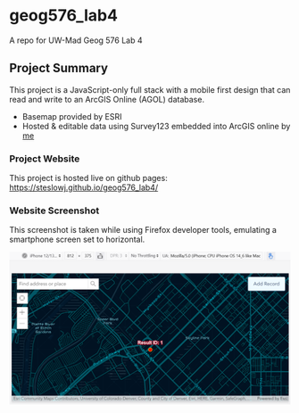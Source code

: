 # geog576_lab4
A repo for UW-Mad Geog 576 Lab 4

## Project Summary
This project is a JavaScript-only full stack with a mobile first design that can read and write to an ArcGIS Online (AGOL) database.
<ul>
  <li>Basemap provided by ESRI</li>
  <li>Hosted & editable data using Survey123 embedded into ArcGIS online by <a href="https://uw-mad.maps.arcgis.com/home/item.html?id=beaf1c2f948949bd91e432a384654d2e" target="_blank">me</a></li>
</ul>

### Project Website
This project is hosted live on github pages: https://steslowj.github.io/geog576_lab4/

### Website Screenshot
This screenshot is taken while using Firefox developer tools, emulating a smartphone screen set to horizontal.<br>

![](geog576_lab4_img.png)
